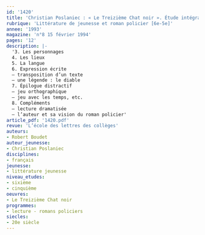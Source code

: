 ```yaml
---
id: '1420'
title: 'Christian Poslaniec : « Le Treizième Chat noir ». Étude intégrale (2/2)'
rubrique: 'Littérature de jeunesse et roman policier [6e-5e]'
annee: '1993'
magazine: 'n°8 15 février 1994'
pages: '12'
description: |-
  '3. Les personnages
  4. Les lieux
  5. La langue
  6. Expression écrite
  – transposition d’un texte
  – une légende : le diable
  7. Épilogue distractif
  – jeu orthographique
  – jeu avec les temps, etc.
  8. Compléments
  – lecture dramatisée
  – l’auteur et sa vision du roman policier'
article_pdf: '1420.pdf'
revue: 'L’école des lettres des collèges'
auteurs:
- Robert Boudet
auteur_jeunesse:
- Christian Poslaniec
disciplines:
- français
jeunesse:
- littérature jeunesse
niveau_etudes:
- sixième
- cinquième
oeuvres:
- Le Treizième Chat noir
programmes:
- lecture - romans policiers
siecles:
- 20e siècle
---
```

